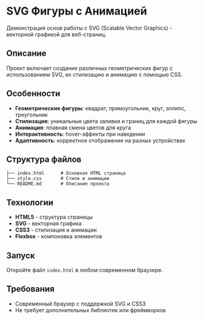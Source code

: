 # SVG Фигуры с Анимацией

Демонстрация основ работы с SVG (Scalable Vector Graphics) - векторной графикой для веб-страниц.

## Описание

Проект включает создание различных геометрических фигур с использованием SVG, их стилизацию и анимацию с помощью CSS.

## Особенности

- **Геометрические фигуры**: квадрат, прямоугольник, круг, эллипс, треугольник
- **Стилизация**: уникальные цвета заливки и границ для каждой фигуры
- **Анимация**: плавная смена цветов для круга
- **Интерактивность**: hover-эффекты при наведении
- **Адаптивность**: корректное отображение на разных устройствах

## Структура файлов

```
├── index.html      # Основная HTML страница
├── style.css       # Стили и анимации
└── README.md       # Описание проекта
```

## Технологии

- **HTML5** - структура страницы
- **SVG** - векторная графика
- **CSS3** - стилизация и анимации
- **Flexbox** - компоновка элементов

## Запуск

Откройте файл `index.html` в любом современном браузере.

## Требования

- Современный браузер с поддержкой SVG и CSS3
- Не требует дополнительных библиотек или фреймворков